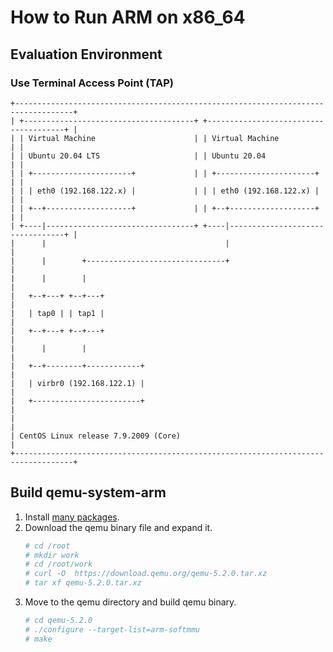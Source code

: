 # How to Run ARM on x86_64

## Evaluation Environment
### Use Terminal Access Point (TAP)
```
+-----------------------------------------------------------------------------------+
| +--------------------------------------+ +--------------------------------------+ |
| | Virtual Machine                      | | Virtual Machine                      | |
| | Ubuntu 20.04 LTS                     | | Ubuntu 20.04                         | |
| | +----------------------+             | | +----------------------+             | |
| | | eth0 (192.168.122.x) |             | | | eth0 (192.168.122.x) |             | |
| | +--+-------------------+             | | +--+-------------------+             | |
| +----|---------------------------------+ +----|---------------------------------+ |
|      |                                        |                                   |
|      |        +-------------------------------+                                   |
|      |        |                                                                   |
|   +--+---+ +--+---+                                                               |
|   | tap0 | | tap1 |                                                               |
|   +--+---+ +--+---+                                                               |
|      |        |                                                                   |
|   +--+--------+------------+                                                      |
|   | virbr0 (192.168.122.1) |                                                      |
|   +------------------------+                                                      |
|                                                                                   |
| CentOS Linux release 7.9.2009 (Core)                                              |
+-----------------------------------------------------------------------------------+
```

## Build qemu-system-arm
1. Install [many packages](https://github.com/EXPRESSCLUSTER/QEMU/blob/master/HowToRunPOWER9onX86_64.md#build-qemu-system-ppc64).
1. Download the qemu binary file and expand it.
   ```sh
   # cd /root
   # mkdir work
   # cd /root/work
   # curl -O  https://download.qemu.org/qemu-5.2.0.tar.xz
   # tar xf qemu-5.2.0.tar.xz
   ```
1. Move to the qemu directory and build qemu binary.
   ```sh
   # cd qemu-5.2.0
   # ./configure --target-list=arm-softmmu
   # make
   ```

